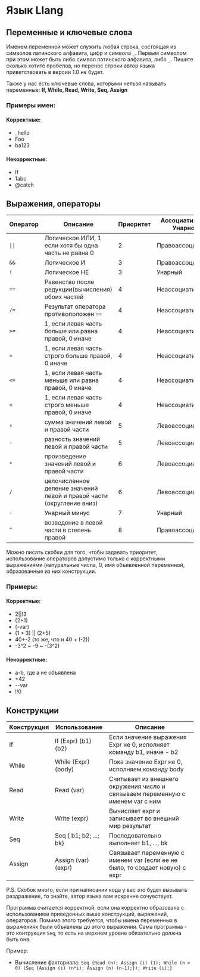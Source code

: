 # Язык Llang

## Переменные и ключевые слова

Именем переменной может служить любая строка, состоящая из символов латинского алфавита, цифр и символа `_`. Первым символом при этом может быть либо символ латинского алфавита, либо `_`. Пишите сколько хотите пробелов, но перенос строки автор 
языка приветствовать в версии 1.0 не будет. 

Также у нас есть ключевые слова, которыми нельзя называть переменные: **If, While, Read, Write, Seq, Assign**

### Примеры имен:
#### Корректные: 
- _hello
- Foo
- ba123
#### Некорректные:
- If
- 1abc
- @catch

## Выражения, операторы
| Оператор | Описание | Приоритет| Ассоциативность/Унарность |
| ------ | ----------- |----------- |----------- |
| `\|\|`  | Логическое ИЛИ, 1 если хотя бы одна часть не равна 0 | 2| Правоассоциативный |
| `&&` | Логическое И | 3 | Правоассоциативный |
| `!`  | Логическое НЕ| 3 | Унарный |
| `==`    | Равенство после редукции(вычисления) обоих частей | 4| Неассоциативный |
| `/=`| Результат оператора противоположен `==`| 4| Неассоциативный |
| `>=`| 1, если левая часть больше или равна правой, 0 иначе | 4| Неассоциативный |
| `>`| 1, если левая часть строго больше правой, 0 иначе | 4| Неассоциативный |
| `<=`| 1, если левая часть меньше или равна правой, 0 иначе | 4| Неассоциативный |
| `<`| 1, если левая часть строго меньше правой, 0 иначе | 4| Неассоциативный |
| `+`| сумма значений левой и правой части | 5| Левоассоциативный |
| `-`| разность значений левой и правой части | 5| Левоассоциативный |
| `*`| произведение значений левой и правой части | 6| Левоассоциативный |
| `/`| целочисленное деление значений левой и правой части (округление вниз) | 6| Левоассоциативный |
| `-`| Унарный минус | 7| Унарный |
| `^`| возведение в левой части в степень правой | 8| Правоассоциативный |

Можно писать скобки для того, чтобы задавать приоритет, использование операторов допустимо только с корректными выражениями (натуральные числа, 0, имя объявленной переменной,
образованные из них конструкции.

### Примеры:
#### Корректные:
- 2||!3
- (2+1)
- (-var)
- (1 + 3) || (2+5)
- 40+-2 (то же, что и 40 + (-2))
- -3^2 ~ -9 ~ -(3^2)
#### Некорректные:
- a-b, где a не объявлена
- +42
- --var
- !!0

## Конструкции
| Конструкция | Использование | Описание |
| ------ | -------------- |----------- |
| If  | If (Expr) (b1) (b2) | Если значение выражения Expr не 0, исполняет команду b1, иначе - b2|
| While | While (Expr) (body) | Пока значение Expr не 0, исполняем команду body |
| Read    | Read (var) | Считывает из внешнего окружения число и связываем переменную с именем var с ним|
| Write| Write (expr)| Вычисляет expr и записывает во внешний мир результат|
| Seq| Seq { b1; b2; ...; bk} | Последовательно выполняет b1, ..., bk|
| Assign| Assign (var) (expr) | Связывает переменную с именем var (если ее не было, то создает новую) с expr |

P.S. Скобок много, если при написании кода у вас это будет вызывать раздражение, то знайте, автор языка вам искренне сочувствует.

Программа считается корректной, если она корректно образована с использованием приведенных выше конструкций, выражений, операторов.
Помимо этого требуется, чтобы имена переменных в выражениях были объявлены до этого выражения. 
Сама программа - это контрукция `Seq`, то есть на верхнем уровне обязательно должна быть она.

Пример: 

- Вычисление факториала:
 `Seq {Read (n); Assign (i) (1); While (n > 0) (Seq {Assign (i) (n*i); Assign (n) (n-1);}); Write (i);}`


